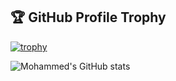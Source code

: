 ## 🏆 GitHub Profile Trophy

[![trophy](https://github-profile-trophy.vercel.app/?username=Mohamad-Farhan&theme=algolia)](https://github.com/Mohamad-Farhan)

![Mohammed's GitHub stats](https://github-readme-stats.vercel.app/api?username=Mohamad-Farhan&no-bg=true&count_private=true&show_icons=true&theme=algolia)
